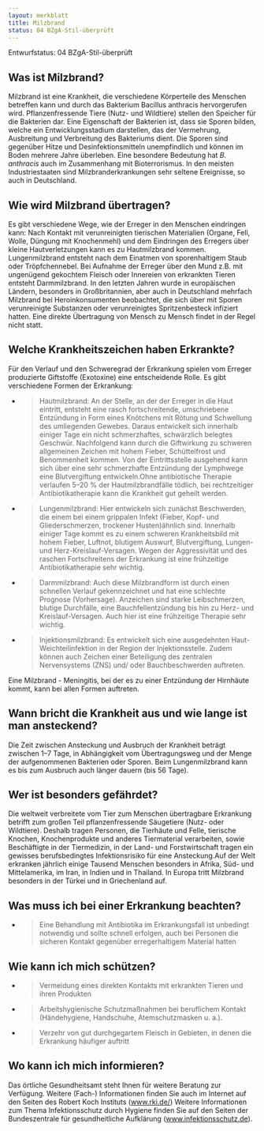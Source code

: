 ```yaml
---
layout: merkblatt
title: Milzbrand
status: 04 BZgA-Stil-überprüft
---
```

Entwurfstatus: 04 BZgA-Stil-überprüft
 
## Was ist Milzbrand?

Milzbrand ist eine Krankheit, die verschiedene Körperteile des Menschen
betreffen kann und durch das Bakterium Bacillus anthracis hervorgerufen
wird. Pflanzenfressende Tiere (Nutz- und Wildtiere) stellen den Speicher
für die Bakterien dar. Eine Eigenschaft der Bakterien ist, dass sie
Sporen bilden, welche ein Entwicklungsstadium darstellen, das der
Vermehrung, Ausbreitung und Verbreitung des Bakteriums dient. Die Sporen
sind gegenüber Hitze und Desinfektionsmitteln unempfindlich und können
im Boden mehrere Jahre überleben. Eine besondere Bedeutung hat *B.
anthracis* auch im Zusammenhang mit Bioterrorismus. In den meisten
Industriestaaten sind Milzbranderkrankungen sehr seltene Ereignisse, so
auch in Deutschland.

## Wie wird Milzbrand übertragen?

Es gibt verschiedene Wege, wie der Erreger in den Menschen eindringen
kann: Nach Kontakt mit verunreinigten tierischen Materialien (Organe,
Fell, Wolle, Düngung mit Knochenmehl) und dem Eindringen des Erregers
über kleine Hautverletzungen kann es zu Hautmilzbrand kommen.
Lungenmilzbrand entsteht nach dem Einatmen von sporenhaltigem Staub oder
Tröpfchennebel. Bei Aufnahme der Erreger über den Mund z.B. mit
ungenügend gekochtem Fleisch oder Innereien von erkrankten Tieren
entsteht Darmmilzbrand. In den letzten Jahren wurde in europäischen
Ländern, besonders in Großbritannien, aber auch in Deutschland mehrfach
Milzbrand bei Heroinkonsumenten beobachtet, die sich über mit Sporen
verunreinigte Substanzen oder verunreinigtes Spritzenbesteck infiziert
hatten. Eine direkte Übertragung von Mensch zu Mensch findet in der
Regel nicht statt.

## Welche Krankheitszeichen haben Erkrankte?

Für den Verlauf und den Schweregrad der Erkrankung spielen vom Erreger
produzierte Giftstoffe (Exotoxine) eine entscheidende Rolle. Es gibt
verschiedene Formen der Erkrankung:

  - > Hautmilzbrand: An der Stelle, an der der Erreger in die Haut
    > eintritt, entsteht eine rasch fortschreitende, umschriebene
    > Entzündung in Form eines Knötchens mit Rötung und Schwellung des
    > umliegenden Gewebes. Daraus entwickelt sich innerhalb einiger Tage
    > ein nicht schmerzhaftes, schwärzlich belegtes Geschwür.
    > Nachfolgend kann durch die Giftwirkung zu schweren allgemeinen
    > Zeichen mit hohem Fieber, Schüttelfrost und Benommenheit kommen.
    > Von der Eintrittsstelle ausgehend kann sich über eine sehr
    > schmerzhafte Entzündung der Lymphwege eine Blutvergiftung
    > entwickeln.Ohne antibiotische Therapie verlaufen 5–20 % der
    > Hautmilzbrandfälle tödlich, bei rechtzeitiger Antibiotikatherapie
    > kann die Krankheit gut geheilt werden.

<!-- end list -->

  - > Lungenmilzbrand: Hier entwickeln sich zunächst Beschwerden, die
    > einem bei einem grippalen Infekt (Fieber, Kopf- und
    > Gliederschmerzen, trockener Husten)ähnlich sind. Innerhalb einiger
    > Tage kommt es zu einem schweren Krankheitsbild mit hohem Fieber,
    > Luftnot, blutigem Auswurf, Blutvergiftung, Lungen- und
    > Herz-Kreislauf-Versagen. Wegen der Aggressivität und des raschen
    > Fortschreitens der Erkrankung ist eine frühzeitige
    > Antibiotikatherapie sehr wichtig.

  - > Darmmilzbrand: Auch diese Milzbrandform ist durch einen schnellen
    > Verlauf gekennzeichnet und hat eine schlechte Prognose
    > (Vorhersage). Anzeichen sind starke Leibschmerzen, blutige
    > Durchfälle, eine Bauchfellentzündung bis hin zu Herz- und
    > Kreislauf-Versagen. Auch hier ist eine frühzeitige Therapie sehr
    > wichtig.

  - > Injektionsmilzbrand: Es entwickelt sich eine ausgedehnten
    > Haut-Weichteilinfektion in der Region der Injektionsstelle. Zudem
    > können auch Zeichen einer Beteiligung des zentralen Nervensystems
    > (ZNS) und/ oder Bauchbeschwerden auftreten.

Eine Milzbrand - Meningitis, bei der es zu einer Entzündung der
Hirnhäute kommt, kann bei allen Formen auftreten.

## Wann bricht die Krankheit aus und wie lange ist man ansteckend?

Die Zeit zwischen Ansteckung und Ausbruch der Krankheit beträgt zwischen
1–7 Tage, in Abhängigkeit vom Übertragungsweg und der Menge der
aufgenommenen Bakterien oder Sporen. Beim Lungenmilzbrand kann es bis
zum Ausbruch auch länger dauern (bis 56 Tage).

## Wer ist besonders gefährdet?

Die weltweit verbreitete vom Tier zum Menschen übertragbare Erkrankung
betrifft zum großen Teil pflanzenfressende Säugetiere (Nutz- oder
Wildtiere). Deshalb tragen Personen, die Tierhäute und Felle, tierische
Knochen, Knochenprodukte und anderes Tiermaterial verarbeiten, sowie
Beschäftigte in der Tiermedizin, in der Land- und Forstwirtschaft tragen
ein gewisses berufsbedingtes Infektionsrisiko für eine Ansteckung.Auf
der Welt erkranken jährlich einige Tausend Menschen besonders in Afrika,
Süd- und Mittelamerika, im Iran, in Indien und in Thailand. In Europa
tritt Milzbrand besonders in der Türkei und in Griechenland auf.

## Was muss ich bei einer Erkrankung beachten?

  - > Eine Behandlung mit Antibiotika im Erkrankungsfall ist unbedingt
    > notwendig und sollte schnell erfolgen, auch bei Personen die
    > sicheren Kontakt gegenüber erregerhaltigem Material hatten

## Wie kann ich mich schützen?

  - > Vermeidung eines direkten Kontakts mit erkrankten Tieren und ihren
    > Produkten

  - > Arbeitshygienische Schutzmaßnahmen bei beruflichem Kontakt
    > (Händehygiene, Handschuhe, Atemschutzmasken u. a.).

  - > Verzehr von gut durchgegartem Fleisch in Gebieten, in denen die
    > Erkrankung häufiger auftritt

## Wo kann ich mich informieren?

Das örtliche Gesundheitsamt steht Ihnen für weitere Beratung zur
Verfügung. Weitere (Fach-) Informationen finden Sie auch im Internet
auf den Seiten des Robert Koch Instituts
([<span class="underline">www.rki.de/</span>](http://www.rki.de/))
Weitere Informationen zum Thema Infektionsschutz durch Hygiene finden
Sie auf den Seiten der Bundeszentrale für gesundheitliche Aufklärung
(www.infektionsschutz.de).
